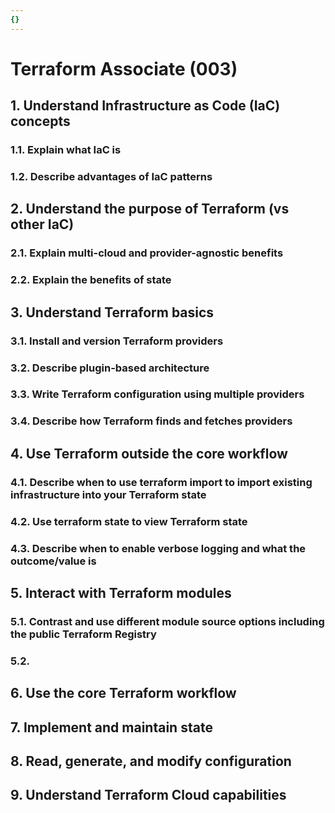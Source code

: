 ```yaml
---
{}
---
```


# Terraform Associate (003)

## 1. Understand Infrastructure as Code (IaC) concepts

### 1.1. Explain what IaC is

### 1.2. Describe advantages of IaC patterns

## 2. Understand the purpose of Terraform (vs other IaC)

### 2.1. Explain multi-cloud and provider-agnostic benefits

### 2.2. Explain the benefits of state

## 3. Understand Terraform basics

### 3.1. Install and version Terraform providers

### 3.2. Describe plugin-based architecture

### 3.3. Write Terraform configuration using multiple providers

### 3.4. Describe how Terraform finds and fetches providers

## 4. Use Terraform outside the core workflow

### 4.1. Describe when to use terraform import to import existing infrastructure into your Terraform state

### 4.2. Use terraform state to view Terraform state

### 4.3. Describe when to enable verbose logging and what the outcome/value is

## 5. Interact with Terraform modules

### 5.1. Contrast and use different module source options including the public Terraform Registry

### 5.2. 

## 6. Use the core Terraform workflow

## 7. Implement and maintain state

## 8. Read, generate, and modify configuration

## 9. Understand Terraform Cloud capabilities

